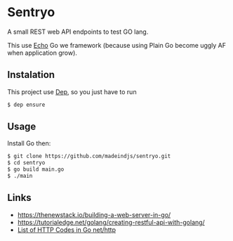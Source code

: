 # Sentryo

A small REST web API endpoints to test GO lang.

This use [Echo](https://echo.labstack.com/) Go we framework (because using Plain Go become uggly AF when application grow).

## Instalation

This project use [Dep](https://golang.github.io/dep), so you just have to run

~~~bash
$ dep ensure
~~~

## Usage

Install Go then:

~~~bash
$ git clone https://github.com/madeindjs/sentryo.git
$ cd sentryo
$ go build main.go
$ ./main
~~~

## Links

- <https://thenewstack.io/building-a-web-server-in-go/>
- <https://tutorialedge.net/golang/creating-restful-api-with-golang/>
- [List of HTTP Codes in Go net/http](https://golang.org/src/net/http/status.go)
